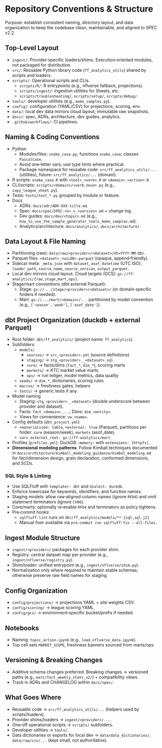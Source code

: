 # Repository Conventions & Structure

Purpose: establish consistent naming, directory layout, and data organization to keep the codebase clean, maintainable, and aligned to SPEC v2.2.

## Top‑Level Layout

- `ingest/`: Provider‑specific loaders/shims. Execution‑oriented modules, not packaged for distribution.
- `src/`: Reusable Python library code (`ff_analytics_utils`) shared by scripts and loaders.
- `scripts/`: Operational scripts and CLIs.
  - `scripts/R/`: R entrypoints (e.g., nflverse fallback, projections).
  - `scripts/ingest/`: ingestion utilities for Sheets, etc.
  - `scripts/troubleshooting/`, `scripts/setup/`, `scripts/debug/`.
- `tools/`: developer utilities (e.g., `make_samples.py`).
- `config/`: configuration (YAML/CSV) for projections, scoring, env.
- `data/`: local dev data mirrors cloud layout; immutable raw snapshots.
- `docs/`: spec, ADRs, architecture, dev guides, analytics.
- `.github/workflows/`: CI pipelines.

## Naming & Coding Conventions

- Python
  - Modules/files: `snake_case.py`; functions `snake_case`; classes `PascalCase`.
  - Avoid one‑letter vars; use type hints where practical.
  - Package namespace for reusable code: `src/ff_analytics_utils/...` (utilities), future: `src/ff_analytics/...` (domain).
- R scripts: `snake_case.R` with `<tool>_<verb>.R` or `<domain>_<action>.R`.
- CLI/scripts: `scripts/<domain>/<verb_noun>.py` (e.g., `copy_league_sheet.py`).
- Tests: `tests/test_*.py` grouped by module or feature.
- Docs
  - ADRs: `docs/adr/ADR-XXX-title.md`.
  - Spec: `docs/spec/SPEC-<n>_v_<version>.md` + change log.
  - Dev guides: `docs/dev/<topic>.md` (e.g., `how_to_use_the_sample_generator_tools_make_samples.md`).
  - Analytics/architecture: `docs/analytics/`, `docs/architecture/`.

## Data Layout & File Naming

- Partitioning (raw): `data/raw/<provider>/<dataset>/dt=YYYY-MM-DD/`.
- Parquet files: `<dataset>_<uuid8>.parquet` (opaque, append‑friendly).
- Sidecar meta: `_meta.json` with `dataset`, `asof_datetime` (UTC ISO), `loader_path`, `source_name`, `source_version`, `output_parquet`.
- Local dev mirrors cloud layout. Cloud targets (GCS): `gs://ff-analytics/{raw,stage,mart,ops}`.
- Stage/mart conventions (dbt external Parquet):
  - Stage: `gs://.../stage/<provider>/<dataset>/` (or domain‑specific folders if needed).
  - Mart: `gs://.../mart/<domain>/...` partitioned by model convention (e.g., `['season','week']`, `['asof_date']`).

## dbt Project Organization (duckdb + external Parquet)

- Root folder: `dbt/ff_analytics/` (project name: `ff_analytics`).
- Subfolders:
  - `models/`
    - `sources/` → `src_<provider>.yml` (source definitions)
    - `staging/` → `stg_<provider>__<dataset>.sql`
    - `core/` → facts/dims (`fact_*`, `dim_*`), scoring marts
    - `markets/` → KTC market value marts
    - `ops/` → run ledger, model metrics, data quality
  - `seeds/` → `dim_*`, dictionaries, scoring rules
  - `macros/` → freshness gates, helpers
  - `tests/` → generic tests if any
- Model naming
  - Staging: `stg_<provider>__<dataset>` (double underscore between provider and dataset).
  - Facts: `fact_<domain>_...`; Dims: `dim_<entity>`.
  - Views for convenience: `vw_<name>`.
- Config defaults (`dbt_project.yml`)
  - `+materialized: table`, `+external: true` (Parquet), partitions per folder: `core` (season/week), `markets` (asof_date).
  - `vars.external_root: gs://ff-analytics/mart`.
- Profiles (`profiles.yml`): DuckDB `:memory:` with `extensions: [httpfs]`.
- **Dimensional modeling patterns**: Follow Kimball techniques documented in `docs/architecture/kimball_modeling_guidance/kimbal_modeling.md` for fact/dimension design, grain declaration, conformed dimensions, and SCDs.

### SQL Style & Linting

- Use SQLFluff with `templater: dbt` and `dialect: duckdb`.
- Enforce lowercase for keywords, identifiers, and function names.
- Staging models: allow raw‑aligned column names (ignore `RF04`) and omit statement terminators (ignore `CV06`).
- Core/marts: optionally re‑enable `RF04` and terminators as policy tightens.
- Pre‑commit hooks:
  - `sqlfluff-lint` runs on `dbt/ff_analytics/models/**.{sql,sql.j2}`
  - Manual fixer available via `pre-commit run sqlfluff-fix --all-files`.

## Ingest Module Structure

- `ingest/<provider>/` packages for each provider shim.
- Registry: central dataset map per provider (e.g., `ingest/nflverse/registry.py`).
- Shim/loader: unified entrypoint (e.g., `ingest/nflverse/shim.py`).
- Normalization only where required to maintain stable schemas; otherwise preserve raw field names for staging.

## Config Organization

- `config/projections/` → projections YAML + site weights CSV.
- `config/scoring/` → league scoring YAML.
- `config/gcs/` → environment‑specific bucket/prefix if needed.

## Notebooks

- Naming: `topic_action.ipynb` (e.g., `load_nflverse_data.ipynb`).
- Top cell sets `MARKET_SCOPE`, freshness banners sourced from marts/ops.

## Versioning & Breaking Changes

- Additive schema changes preferred. Breaking changes → versioned paths (e.g., `mart/fact_weekly_stats_v2/`) + compatibility views.
- Track in ADRs and CHANGELOG within `docs/spec/`.

## What Goes Where

- Reusable code → `src/ff_analytics_utils/...` (helpers used by scripts/loaders).
- Provider shims/loaders → `ingest/<provider>/...`.
- One‑off operational scripts → `scripts/` subfolders.
- Developer utilities → `tools/`.
- Data dictionaries or exports for local dev → `data/data_dictionaries/`, `data/raw/csv/...` (kept small, not authoritative).
